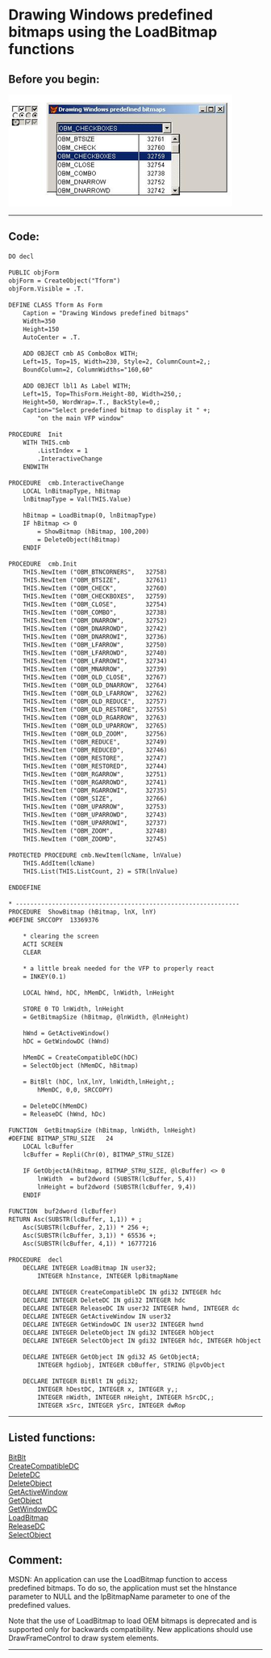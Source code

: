 <link rel="stylesheet" type="text/css" href="../css/win32api.css">  
<link rel="stylesheet" href="https://cdnjs.cloudflare.com/ajax/libs/font-awesome/4.7.0/css/font-awesome.min.css">

# Drawing Windows predefined bitmaps using the LoadBitmap functions

## Before you begin:
![](../images/winbmps.jpg)  
  
***  


## Code:
```foxpro  
DO decl

PUBLIC objForm
objForm = CreateObject("Tform")
objForm.Visible = .T.

DEFINE CLASS Tform As Form
	Caption = "Drawing Windows predefined bitmaps"
	Width=350
	Height=150
	AutoCenter = .T.

	ADD OBJECT cmb AS ComboBox WITH;
	Left=15, Top=15, Width=230, Style=2, ColumnCount=2,;
	BoundColumn=2, ColumnWidths="160,60"
	
	ADD OBJECT lbl1 As Label WITH;
	Left=15, Top=ThisForm.Height-80, Width=250,;
	Height=50, WordWrap=.T., BackStyle=0,;
	Caption="Select predefined bitmap to display it " +;
		"on the main VFP window"

PROCEDURE  Init
	WITH THIS.cmb
		.ListIndex = 1
		.InteractiveChange
	ENDWITH

PROCEDURE  cmb.InteractiveChange
	LOCAL lnBitmapType, hBitmap
	lnBitmapType = Val(THIS.Value)

	hBitmap = LoadBitmap(0, lnBitmapType)
	IF hBitmap <> 0
		= ShowBitmap (hBitmap, 100,200)
		= DeleteObject(hBitmap)
	ENDIF

PROCEDURE  cmb.Init
	THIS.NewItem ("OBM_BTNCORNERS",   32758)
	THIS.NewItem ("OBM_BTSIZE",       32761)
	THIS.NewItem ("OBM_CHECK",        32760)
	THIS.NewItem ("OBM_CHECKBOXES",   32759)
	THIS.NewItem ("OBM_CLOSE",        32754)
	THIS.NewItem ("OBM_COMBO",        32738)
	THIS.NewItem ("OBM_DNARROW",      32752)
	THIS.NewItem ("OBM_DNARROWD",     32742)
	THIS.NewItem ("OBM_DNARROWI",     32736)
	THIS.NewItem ("OBM_LFARROW",      32750)
	THIS.NewItem ("OBM_LFARROWD",     32740)
	THIS.NewItem ("OBM_LFARROWI",     32734)
	THIS.NewItem ("OBM_MNARROW",      32739)
	THIS.NewItem ("OBM_OLD_CLOSE",    32767)
	THIS.NewItem ("OBM_OLD_DNARROW",  32764)
	THIS.NewItem ("OBM_OLD_LFARROW",  32762)
	THIS.NewItem ("OBM_OLD_REDUCE",   32757)
	THIS.NewItem ("OBM_OLD_RESTORE",  32755)
	THIS.NewItem ("OBM_OLD_RGARROW",  32763)
	THIS.NewItem ("OBM_OLD_UPARROW",  32765)
	THIS.NewItem ("OBM_OLD_ZOOM",     32756)
	THIS.NewItem ("OBM_REDUCE",       32749)
	THIS.NewItem ("OBM_REDUCED",      32746)
	THIS.NewItem ("OBM_RESTORE",      32747)
	THIS.NewItem ("OBM_RESTORED",     32744)
	THIS.NewItem ("OBM_RGARROW",      32751)
	THIS.NewItem ("OBM_RGARROWD",     32741)
	THIS.NewItem ("OBM_RGARROWI",     32735)
	THIS.NewItem ("OBM_SIZE",         32766)
	THIS.NewItem ("OBM_UPARROW",      32753)
	THIS.NewItem ("OBM_UPARROWD",     32743)
	THIS.NewItem ("OBM_UPARROWI",     32737)
	THIS.NewItem ("OBM_ZOOM",         32748)
	THIS.NewItem ("OBM_ZOOMD",        32745)

PROTECTED PROCEDURE cmb.NewItem(lcName, lnValue)
	THIS.AddItem(lcName)
	THIS.List(THIS.ListCount, 2) = STR(lnValue)

ENDDEFINE

* --------------------------------------------------------------
PROCEDURE  ShowBitmap (hBitmap, lnX, lnY)
#DEFINE SRCCOPY  13369376

	* clearing the screen
	ACTI SCREEN
	CLEAR

	* a little break needed for the VFP to properly react
	= INKEY(0.1)

	LOCAL hWnd, hDC, hMemDC, lnWidth, lnHeight

	STORE 0 TO lnWidth, lnHeight
	= GetBitmapSize (hBitmap, @lnWidth, @lnHeight)

	hWnd = GetActiveWindow()
	hDC = GetWindowDC (hWnd)
	
	hMemDC = CreateCompatibleDC(hDC)
	= SelectObject (hMemDC, hBitmap)

	= BitBlt (hDC, lnX,lnY, lnWidth,lnHeight,;
		hMemDC, 0,0, SRCCOPY)

	= DeleteDC(hMemDC)
	= ReleaseDC (hWnd, hDc)

FUNCTION  GetBitmapSize (hBitmap, lnWidth, lnHeight)
#DEFINE BITMAP_STRU_SIZE   24
	LOCAL lcBuffer
	lcBuffer = Repli(Chr(0), BITMAP_STRU_SIZE)

	IF GetObjectA(hBitmap, BITMAP_STRU_SIZE, @lcBuffer) <> 0
		lnWidth  = buf2dword (SUBSTR(lcBuffer, 5,4))
		lnHeight = buf2dword (SUBSTR(lcBuffer, 9,4))
   	ENDIF

FUNCTION  buf2dword (lcBuffer)
RETURN Asc(SUBSTR(lcBuffer, 1,1)) + ;
	Asc(SUBSTR(lcBuffer, 2,1)) * 256 +;
	Asc(SUBSTR(lcBuffer, 3,1)) * 65536 +;
	Asc(SUBSTR(lcBuffer, 4,1)) * 16777216

PROCEDURE  decl
	DECLARE INTEGER LoadBitmap IN user32;
		INTEGER hInstance, INTEGER lpBitmapName

	DECLARE INTEGER CreateCompatibleDC IN gdi32 INTEGER hdc
	DECLARE INTEGER DeleteDC IN gdi32 INTEGER hdc
	DECLARE INTEGER ReleaseDC IN user32 INTEGER hwnd, INTEGER dc
	DECLARE INTEGER GetActiveWindow IN user32
	DECLARE INTEGER GetWindowDC IN user32 INTEGER hwnd
	DECLARE INTEGER DeleteObject IN gdi32 INTEGER hObject
	DECLARE INTEGER SelectObject IN gdi32 INTEGER hdc, INTEGER hObject

	DECLARE INTEGER GetObject IN gdi32 AS GetObjectA;
		INTEGER hgdiobj, INTEGER cbBuffer, STRING @lpvObject

	DECLARE INTEGER BitBlt IN gdi32;
		INTEGER hDestDC, INTEGER x, INTEGER y,;
		INTEGER nWidth, INTEGER nHeight, INTEGER hSrcDC,;
		INTEGER xSrc, INTEGER ySrc, INTEGER dwRop  
```  
***  


## Listed functions:
[BitBlt](../libraries/gdi32/BitBlt.md)  
[CreateCompatibleDC](../libraries/gdi32/CreateCompatibleDC.md)  
[DeleteDC](../libraries/gdi32/DeleteDC.md)  
[DeleteObject](../libraries/gdi32/DeleteObject.md)  
[GetActiveWindow](../libraries/user32/GetActiveWindow.md)  
[GetObject](../libraries/gdi32/GetObject.md)  
[GetWindowDC](../libraries/user32/GetWindowDC.md)  
[LoadBitmap](../libraries/user32/LoadBitmap.md)  
[ReleaseDC](../libraries/user32/ReleaseDC.md)  
[SelectObject](../libraries/gdi32/SelectObject.md)  

## Comment:
MSDN: An application can use the LoadBitmap function to access predefined bitmaps. To do so, the application must set the hInstance parameter to NULL and the lpBitmapName parameter to one of the predefined values.   
  
Note that the use of LoadBitmap to load OEM bitmaps is deprecated and is supported only for backwards compatibility. New applications should use DrawFrameControl to draw system elements.  
  
***  

